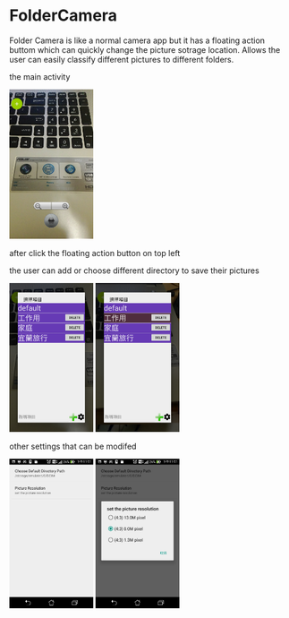 # FolderCamera
Folder Camera is like a normal camera app but it has a floating action buttom which can quickly change the picture sotrage location.
Allows the user can easily classify different pictures to different folders.

<p>the main activity</p>
<img src="/screenshot/1.jpg" width="150"/>
<p>after click the floating action button on top left</p>
<p>the user can add or choose different directory to save their pictures</p>
<img src="/screenshot/2.jpg" width="150"/>
<img src="/screenshot/3.jpg" width="150"/>
<p>other settings that can be modifed</p>
<img src="/screenshot/4.jpg" width="150"/>
<img src="/screenshot/5.jpg" width="150"/>
